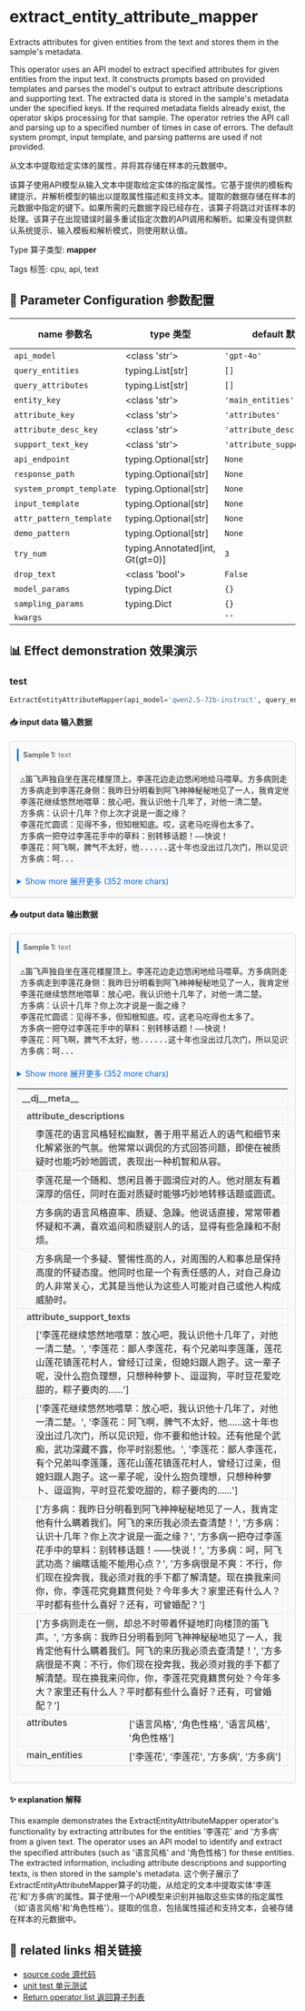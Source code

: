 # extract_entity_attribute_mapper

Extracts attributes for given entities from the text and stores them in the sample's metadata.

This operator uses an API model to extract specified attributes for given entities from the input text. It constructs prompts based on provided templates and parses the model's output to extract attribute descriptions and supporting text. The extracted data is stored in the sample's metadata under the specified keys. If the required metadata fields already exist, the operator skips processing for that sample. The operator retries the API call and parsing up to a specified number of times in case of errors. The default system prompt, input template, and parsing patterns are used if not provided.

从文本中提取给定实体的属性，并将其存储在样本的元数据中。

该算子使用API模型从输入文本中提取给定实体的指定属性。它基于提供的模板构建提示，并解析模型的输出以提取属性描述和支持文本。提取的数据存储在样本的元数据中指定的键下。如果所需的元数据字段已经存在，该算子将跳过对该样本的处理。该算子在出现错误时最多重试指定次数的API调用和解析。如果没有提供默认系统提示、输入模板和解析模式，则使用默认值。

Type 算子类型: **mapper**

Tags 标签: cpu, api, text

## 🔧 Parameter Configuration 参数配置
| name 参数名 | type 类型 | default 默认值 | desc 说明 |
|--------|------|--------|------|
| `api_model` | <class 'str'> | `'gpt-4o'` |  |
| `query_entities` | typing.List[str] | `[]` |  |
| `query_attributes` | typing.List[str] | `[]` |  |
| `entity_key` | <class 'str'> | `'main_entities'` |  |
| `attribute_key` | <class 'str'> | `'attributes'` |  |
| `attribute_desc_key` | <class 'str'> | `'attribute_descriptions'` |  |
| `support_text_key` | <class 'str'> | `'attribute_support_texts'` |  |
| `api_endpoint` | typing.Optional[str] | `None` |  |
| `response_path` | typing.Optional[str] | `None` |  |
| `system_prompt_template` | typing.Optional[str] | `None` |  |
| `input_template` | typing.Optional[str] | `None` |  |
| `attr_pattern_template` | typing.Optional[str] | `None` |  |
| `demo_pattern` | typing.Optional[str] | `None` |  |
| `try_num` | typing.Annotated[int, Gt(gt=0)] | `3` |  |
| `drop_text` | <class 'bool'> | `False` |  |
| `model_params` | typing.Dict | `{}` |  |
| `sampling_params` | typing.Dict | `{}` |  |
| `kwargs` |  | `''` |  |

## 📊 Effect demonstration 效果演示
### test
```python
ExtractEntityAttributeMapper(api_model='qwen2.5-72b-instruct', query_entities=['李莲花', '方多病'], query_attributes=['语言风格', '角色性格'], response_path=None)
```

#### 📥 input data 输入数据
<div class="sample-card" style="border:1px solid #ddd; padding:12px; margin:8px 0; border-radius:6px; background:#fafafa; box-shadow:0 1px 3px rgba(0,0,0,0.1);"><div class="sample-header" style="background:#f8f9fa; padding:4px 8px; margin-bottom:6px; border-radius:3px; font-size:0.9em; color:#666; border-left:3px solid #007acc;"><strong>Sample 1:</strong> text</div><pre style="padding:6px; background:#f6f8fa; border-radius:4px; overflow-x:auto; white-space:pre; word-wrap:normal;">△笛飞声独自坐在莲花楼屋顶上。李莲花边走边悠闲地给马喂草。方多病则走在一侧，却总不时带着怀疑地盯向楼顶的笛飞声。
方多病走到李莲花身侧：我昨日分明看到阿飞神神秘秘地见了一人，我肯定他有什么瞒着我们。阿飞的来历我必须去查清楚！
李莲花继续悠然地喂草：放心吧，我认识他十几年了，对他一清二楚。
方多病：认识十几年？你上次才说是一面之缘？
李莲花忙圆谎：见得不多，但知根知底。哎，这老马吃得也太多了。
方多病一把夺过李莲花手中的草料：别转移话题！——快说！
李莲花：阿飞啊，脾气不太好，他......这十年也没出过几次门，所以见识短，你不要和他计较。还有他是个武痴，武功深藏不露，你平时别惹他。
方多病：呵...</pre><details style='margin:6px 0;'><summary style='cursor:pointer; color:#0366d6;'>Show more 展开更多 (352 more chars)</summary><pre style="padding:6px; background:#f6f8fa; border-radius:4px; overflow-x:auto; white-space:pre; word-wrap:normal;">△笛飞声独自坐在莲花楼屋顶上。李莲花边走边悠闲地给马喂草。方多病则走在一侧，却总不时带着怀疑地盯向楼顶的笛飞声。
方多病走到李莲花身侧：我昨日分明看到阿飞神神秘秘地见了一人，我肯定他有什么瞒着我们。阿飞的来历我必须去查清楚！
李莲花继续悠然地喂草：放心吧，我认识他十几年了，对他一清二楚。
方多病：认识十几年？你上次才说是一面之缘？
李莲花忙圆谎：见得不多，但知根知底。哎，这老马吃得也太多了。
方多病一把夺过李莲花手中的草料：别转移话题！——快说！
李莲花：阿飞啊，脾气不太好，他......这十年也没出过几次门，所以见识短，你不要和他计较。还有他是个武痴，武功深藏不露，你平时别惹他。
方多病：呵，阿飞武功高？编瞎话能不能用心点？
李莲花：可都是大实话啊。反正，我和他彼此了解得很。你就别瞎操心了。
方多病很是质疑：(突然反应过来)等等！你说你和他认识十几年？你们彼此了解？！这么说，就我什么都不知道？！
△李莲花一愣，意外方多病是如此反应。
方多病很是不爽：不行，你们现在投奔我，我必须对我的手下都了解清楚。现在换我来问你，你，李莲花究竟籍贯何处？今年多大？家里还有什么人？平时都有些什么喜好？还有，可曾婚配？
△此时的笛飞声正坐在屋顶，从他的位置远远地向李莲花和方多病二人看去，二人声音渐弱。
李莲花：鄙人李莲花，有个兄弟叫李莲蓬，莲花山莲花镇莲花村人，曾经订过亲，但媳妇跟人跑子。这一辈子呢，没什么抱负理想，只想种种萝卜、逗逗狗，平时豆花爱吃甜的，粽子要肉的......
方多病：没一句实话。
</pre></details></div>

#### 📤 output data 输出数据
<div class="sample-card" style="border:1px solid #ddd; padding:12px; margin:8px 0; border-radius:6px; background:#fafafa; box-shadow:0 1px 3px rgba(0,0,0,0.1);"><div class="sample-header" style="background:#f8f9fa; padding:4px 8px; margin-bottom:6px; border-radius:3px; font-size:0.9em; color:#666; border-left:3px solid #007acc;"><strong>Sample 1:</strong> text</div><pre style="padding:6px; background:#f6f8fa; border-radius:4px; overflow-x:auto; white-space:pre; word-wrap:normal;">△笛飞声独自坐在莲花楼屋顶上。李莲花边走边悠闲地给马喂草。方多病则走在一侧，却总不时带着怀疑地盯向楼顶的笛飞声。
方多病走到李莲花身侧：我昨日分明看到阿飞神神秘秘地见了一人，我肯定他有什么瞒着我们。阿飞的来历我必须去查清楚！
李莲花继续悠然地喂草：放心吧，我认识他十几年了，对他一清二楚。
方多病：认识十几年？你上次才说是一面之缘？
李莲花忙圆谎：见得不多，但知根知底。哎，这老马吃得也太多了。
方多病一把夺过李莲花手中的草料：别转移话题！——快说！
李莲花：阿飞啊，脾气不太好，他......这十年也没出过几次门，所以见识短，你不要和他计较。还有他是个武痴，武功深藏不露，你平时别惹他。
方多病：呵...</pre><details style='margin:6px 0;'><summary style='cursor:pointer; color:#0366d6;'>Show more 展开更多 (352 more chars)</summary><pre style="padding:6px; background:#f6f8fa; border-radius:4px; overflow-x:auto; white-space:pre; word-wrap:normal;">△笛飞声独自坐在莲花楼屋顶上。李莲花边走边悠闲地给马喂草。方多病则走在一侧，却总不时带着怀疑地盯向楼顶的笛飞声。
方多病走到李莲花身侧：我昨日分明看到阿飞神神秘秘地见了一人，我肯定他有什么瞒着我们。阿飞的来历我必须去查清楚！
李莲花继续悠然地喂草：放心吧，我认识他十几年了，对他一清二楚。
方多病：认识十几年？你上次才说是一面之缘？
李莲花忙圆谎：见得不多，但知根知底。哎，这老马吃得也太多了。
方多病一把夺过李莲花手中的草料：别转移话题！——快说！
李莲花：阿飞啊，脾气不太好，他......这十年也没出过几次门，所以见识短，你不要和他计较。还有他是个武痴，武功深藏不露，你平时别惹他。
方多病：呵，阿飞武功高？编瞎话能不能用心点？
李莲花：可都是大实话啊。反正，我和他彼此了解得很。你就别瞎操心了。
方多病很是质疑：(突然反应过来)等等！你说你和他认识十几年？你们彼此了解？！这么说，就我什么都不知道？！
△李莲花一愣，意外方多病是如此反应。
方多病很是不爽：不行，你们现在投奔我，我必须对我的手下都了解清楚。现在换我来问你，你，李莲花究竟籍贯何处？今年多大？家里还有什么人？平时都有些什么喜好？还有，可曾婚配？
△此时的笛飞声正坐在屋顶，从他的位置远远地向李莲花和方多病二人看去，二人声音渐弱。
李莲花：鄙人李莲花，有个兄弟叫李莲蓬，莲花山莲花镇莲花村人，曾经订过亲，但媳妇跟人跑子。这一辈子呢，没什么抱负理想，只想种种萝卜、逗逗狗，平时豆花爱吃甜的，粽子要肉的......
方多病：没一句实话。
</pre></details><div class='meta' style='margin-top:6px;'><table class='meta-table' style='border-collapse:collapse; width:100%; border:1px solid #eaecef !important;'><tr><td colspan='2' style='text-align:left; vertical-align:top; padding:6px 8px; background-color:#f8f9fa !important; border-bottom:1px solid #eaecef !important; font-weight:bold; color:#555;'>__dj__meta__</td></tr><tr><td colspan='2' style='text-align:left; vertical-align:top; padding:4px 8px; background-color:#f8f9fa !important; border-bottom:1px solid #eaecef !important; font-weight:bold; color:#555; padding-left: 16px;'>attribute_descriptions</td></tr><tr><td colspan='2' style='text-align:left; vertical-align:top; padding:4px 8px; background-color:#f8f9fa !important; border-bottom:1px solid #eaecef !important; padding-left: 32px;'>李莲花的语言风格轻松幽默，善于用平易近人的语气和细节来化解紧张的气氛。他常常以调侃的方式回答问题，即使在被质疑时也能巧妙地圆谎，表现出一种机智和从容。</td></tr><tr><td colspan='2' style='text-align:left; vertical-align:top; padding:4px 8px; background-color:#f8f9fa !important; border-bottom:1px solid #eaecef !important; padding-left: 32px;'>李莲花是一个随和、悠闲且善于圆滑应对的人。他对朋友有着深厚的信任，同时在面对质疑时能够巧妙地转移话题或圆谎。</td></tr><tr><td colspan='2' style='text-align:left; vertical-align:top; padding:4px 8px; background-color:#f8f9fa !important; border-bottom:1px solid #eaecef !important; padding-left: 32px;'>方多病的语言风格直率、质疑、急躁。他说话直接，常常带着怀疑和不满，喜欢追问和质疑别人的话，显得有些急躁和不耐烦。</td></tr><tr><td colspan='2' style='text-align:left; vertical-align:top; padding:4px 8px; background-color:#f8f9fa !important; border-bottom:1px solid #eaecef !important; padding-left: 32px;'>方多病是一个多疑、警惕性高的人，对周围的人和事总是保持高度的怀疑态度。他同时也是一个有责任感的人，对自己身边的人非常关心，尤其是当他认为这些人可能对自己或他人构成威胁时。</td></tr><tr><td colspan='2' style='text-align:left; vertical-align:top; padding:4px 8px; background-color:#f8f9fa !important; border-bottom:1px solid #eaecef !important; font-weight:bold; color:#555; padding-left: 16px;'>attribute_support_texts</td></tr><tr><td colspan='2' style='text-align:left; vertical-align:top; padding:4px 8px; background-color:#f8f9fa !important; border-bottom:1px solid #eaecef !important; padding-left: 32px;'>[&#x27;李莲花继续悠然地喂草：放心吧，我认识他十几年了，对他一清二楚。&#x27;, &#x27;李莲花：鄙人李莲花，有个兄弟叫李莲蓬，莲花山莲花镇莲花村人，曾经订过亲，但媳妇跟人跑子。这一辈子呢，没什么抱负理想，只想种种萝卜、逗逗狗，平时豆花爱吃甜的，粽子要肉的......&#x27;]</td></tr><tr><td colspan='2' style='text-align:left; vertical-align:top; padding:4px 8px; background-color:#f8f9fa !important; border-bottom:1px solid #eaecef !important; padding-left: 32px;'>[&#x27;李莲花继续悠然地喂草：放心吧，我认识他十几年了，对他一清二楚。&#x27;, &#x27;李莲花：阿飞啊，脾气不太好，他......这十年也没出过几次门，所以见识短，你不要和他计较。还有他是个武痴，武功深藏不露，你平时别惹他。&#x27;, &#x27;李莲花：鄙人李莲花，有个兄弟叫李莲蓬，莲花山莲花镇莲花村人，曾经订过亲，但媳妇跟人跑子。这一辈子呢，没什么抱负理想，只想种种萝卜、逗逗狗，平时豆花爱吃甜的，粽子要肉的......&#x27;]</td></tr><tr><td colspan='2' style='text-align:left; vertical-align:top; padding:4px 8px; background-color:#f8f9fa !important; border-bottom:1px solid #eaecef !important; padding-left: 32px;'>[&#x27;方多病：我昨日分明看到阿飞神神秘秘地见了一人，我肯定他有什么瞒着我们。阿飞的来历我必须去查清楚！&#x27;, &#x27;方多病：认识十几年？你上次才说是一面之缘？&#x27;, &#x27;方多病一把夺过李莲花手中的草料：别转移话题！——快说！&#x27;, &#x27;方多病：呵，阿飞武功高？编瞎话能不能用心点？&#x27;, &#x27;方多病很是不爽：不行，你们现在投奔我，我必须对我的手下都了解清楚。现在换我来问你，你，李莲花究竟籍贯何处？今年多大？家里还有什么人？平时都有些什么喜好？还有，可曾婚配？&#x27;]</td></tr><tr><td colspan='2' style='text-align:left; vertical-align:top; padding:4px 8px; background-color:#f8f9fa !important; border-bottom:1px solid #eaecef !important; padding-left: 32px;'>[&#x27;方多病则走在一侧，却总不时带着怀疑地盯向楼顶的笛飞声。&#x27;, &#x27;方多病：我昨日分明看到阿飞神神秘秘地见了一人，我肯定他有什么瞒着我们。阿飞的来历我必须去查清楚！&#x27;, &#x27;方多病很是不爽：不行，你们现在投奔我，我必须对我的手下都了解清楚。现在换我来问你，你，李莲花究竟籍贯何处？今年多大？家里还有什么人？平时都有些什么喜好？还有，可曾婚配？&#x27;]</td></tr><tr><td style='text-align:left; vertical-align:top; padding:4px 8px; background-color:#f8f9fa !important; border-bottom:1px solid #eaecef !important; white-space:nowrap; padding-left: 16px;'>attributes</td><td style='text-align:left; vertical-align:top; padding:4px 8px; background-color:#f8f9fa !important; border-bottom:1px solid #eaecef !important;'>[&#x27;语言风格&#x27;, &#x27;角色性格&#x27;, &#x27;语言风格&#x27;, &#x27;角色性格&#x27;]</td></tr><tr><td style='text-align:left; vertical-align:top; padding:4px 8px; background-color:#f8f9fa !important; border-bottom:1px solid #eaecef !important; white-space:nowrap; padding-left: 16px;'>main_entities</td><td style='text-align:left; vertical-align:top; padding:4px 8px; background-color:#f8f9fa !important; border-bottom:1px solid #eaecef !important;'>[&#x27;李莲花&#x27;, &#x27;李莲花&#x27;, &#x27;方多病&#x27;, &#x27;方多病&#x27;]</td></tr></table></div></div>

#### ✨ explanation 解释
This example demonstrates the ExtractEntityAttributeMapper operator's functionality by extracting attributes for the entities '李莲花' and '方多病' from a given text. The operator uses an API model to identify and extract the specified attributes (such as '语言风格' and '角色性格') for these entities. The extracted information, including attribute descriptions and supporting texts, is then stored in the sample's metadata. 
这个例子展示了ExtractEntityAttributeMapper算子的功能，从给定的文本中提取实体'李莲花'和'方多病'的属性。算子使用一个API模型来识别并抽取这些实体的指定属性（如'语言风格'和'角色性格'）。提取的信息，包括属性描述和支持文本，会被存储在样本的元数据中。


## 🔗 related links 相关链接
- [source code 源代码](../../../data_juicer/ops/mapper/extract_entity_attribute_mapper.py)
- [unit test 单元测试](../../../tests/ops/mapper/test_extract_entity_attribute_mapper.py)
- [Return operator list 返回算子列表](../../Operators.md)